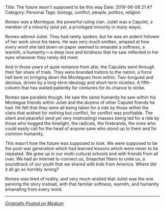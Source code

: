 Title: The future wasn’t supposed to be this way
Date: 2019-06-08 21:47
Category: Personal
Tags: biology, conflict, people, politics, religion

Romeo was a Montegue, the powerful ruling clan. Juliet was a Capulet,
a member of a minority (and yet, a privileged minority in many ways).

Romeo adored Juliet. They had rarely spoken, but he was an ardent
follower of her work since his teens. He was very much smitten, amazed
at how every word she laid down on paper seemed to emanate a softness,
a warmth, a humanity — a deep love and kindness that he saw reflected
in her eyes whenever they rarely did meet.

And in those years of quiet romance from afar, the Capulets went through
their fair share of trials. They were branded traitors to the nation, a
force hell bent on bringing down the Montegues from within. Two-tongued
and devious, driven by a long-term ideology and short-term niceties. A
fifth-column that has waited patiently for centuries for its chance to strike.

Romeo saw parallels though. He saw the same humanity he saw within his
Montegue friends within Juliet and the dozens of other Capulet friends
he had. He felt that they were all being taken for a ride by those within
the clans that wished for nothing but conflict, for conflict was profitable.
The silent and peaceful (and yet very mistrusting) masses being led for a
ride by those who hogged the limelight, the radicals, the firebrands, the
ones who could easily call for the head of anyone sane who stood up to
them and for common humanity.

This wasn’t how the future was supposed to look. We were supposed to be the
post-war generation which had learned lessons which were never to be repeated.
We grew up in our multi-cultural schools and with friends from all over. We
had an internet to connect us, Snapchat filters to unite us, a soundtrack of
our youth that we shared with kids from America. Where did it all go so
horribly wrong?

Romeo was tired of reality, and very much wished that Juliet was the one
penning the story instead, with that familiar softness, warmth, and humanity
emanating from every word.

---

[_Originally Posted on Medium_][1]

[1]: https://medium.com/@janithl/the-future-wasnt-supposed-to-be-this-way-3184203e3902
